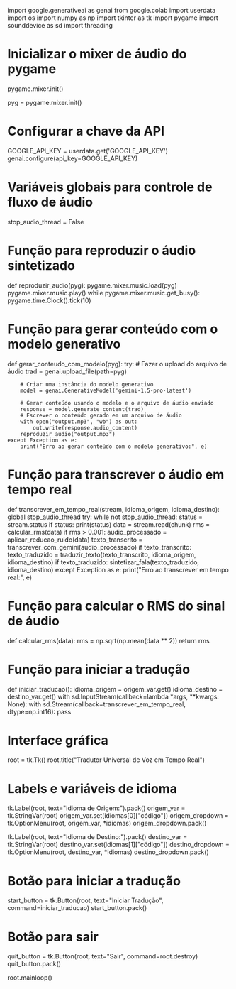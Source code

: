 import google.generativeai as genai
from google.colab import userdata
import os
import numpy as np
import tkinter as tk
import pygame
import sounddevice as sd
import threading

# Inicializar o mixer de áudio do pygame
pygame.mixer.init()

pyg = pygame.mixer.init()
# Configurar a chave da API
GOOGLE_API_KEY = userdata.get('GOOGLE_API_KEY')
genai.configure(api_key=GOOGLE_API_KEY)

# Variáveis globais para controle de fluxo de áudio
stop_audio_thread = False

# Função para reproduzir o áudio sintetizado
def reproduzir_audio(pyg):
    pygame.mixer.music.load(pyg)
    pygame.mixer.music.play()
    while pygame.mixer.music.get_busy():
        pygame.time.Clock().tick(10)

# Função para gerar conteúdo com o modelo generativo
def gerar_conteudo_com_modelo(pyg):
    try:
        # Fazer o upload do arquivo de áudio
        trad = genai.upload_file(path=pyg)

        # Criar uma instância do modelo generativo
        model = genai.GenerativeModel('gemini-1.5-pro-latest')

        # Gerar conteúdo usando o modelo e o arquivo de áudio enviado
        response = model.generate_content(trad)
        # Escrever o conteúdo gerado em um arquivo de áudio
        with open("output.mp3", "wb") as out:
            out.write(response.audio_content)
        reproduzir_audio("output.mp3")
    except Exception as e:
        print("Erro ao gerar conteúdo com o modelo generativo:", e)

# Função para transcrever o áudio em tempo real
def transcrever_em_tempo_real(stream, idioma_origem, idioma_destino):
    global stop_audio_thread
    try:
        while not stop_audio_thread:
            status = stream.status
            if status:
                print(status)
            data = stream.read(chunk)
            rms = calcular_rms(data)
            if rms > 0.001:
                audio_processado = aplicar_reducao_ruido(data)
                texto_transcrito = transcrever_com_gemini(audio_processado)
                if texto_transcrito:
                    texto_traduzido = traduzir_texto(texto_transcrito, idioma_origem, idioma_destino)
                    if texto_traduzido:
                        sintetizar_fala(texto_traduzido, idioma_destino)
    except Exception as e:
        print("Erro ao transcrever em tempo real:", e)

# Função para calcular o RMS do sinal de áudio
def calcular_rms(data):
    rms = np.sqrt(np.mean(data ** 2))
    return rms

# Função para iniciar a tradução
def iniciar_traducao():
    idioma_origem = origem_var.get()
    idioma_destino = destino_var.get()
    with sd.InputStream(callback=lambda *args, **kwargs: None):
        with sd.Stream(callback=transcrever_em_tempo_real, dtype=np.int16):
            pass

# Interface gráfica
root = tk.Tk()
root.title("Tradutor Universal de Voz em Tempo Real")

# Labels e variáveis de idioma
tk.Label(root, text="Idioma de Origem:").pack()
origem_var = tk.StringVar(root)
origem_var.set(idiomas[0]["código"])
origem_dropdown = tk.OptionMenu(root, origem_var, *idiomas)
origem_dropdown.pack()

tk.Label(root, text="Idioma de Destino:").pack()
destino_var = tk.StringVar(root)
destino_var.set(idiomas[1]["código"])
destino_dropdown = tk.OptionMenu(root, destino_var, *idiomas)
destino_dropdown.pack()

# Botão para iniciar a tradução
start_button = tk.Button(root, text="Iniciar Tradução", command=iniciar_traducao)
start_button.pack()

# Botão para sair
quit_button = tk.Button(root, text="Sair", command=root.destroy)
quit_button.pack()

root.mainloop()
